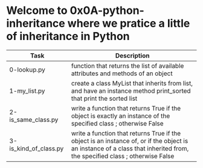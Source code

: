 # Welcome to 0x0A-python-inheritance where we pratice a little of inheritance in Python

| Task | Description |
| ---- | ----------- |
| 0-lookup.py | function that returns the list of available attributes and methods of an object |
| 1-my_list.py | create a class MyList that inherits from list, and have an instance method print_sorted that print the sorted list |
| 2-is_same_class.py | write a function that returns True if the object is exactly an instance of the specified class ; otherwise False |
| 3-is_kind_of_class.py | write a function that returns True if the object is an instance of, or if the object is an instance of a class that inherited from, the specified class ; otherwise False |
 
